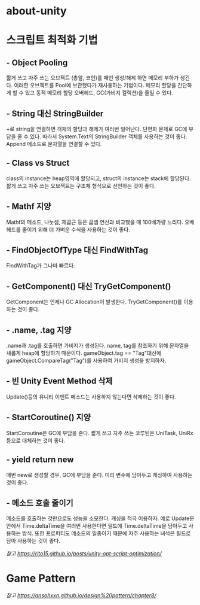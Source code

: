 # about-unity

# 스크립트 최적화 기법

## - Object Pooling
짧게 쓰고 자주 쓰는 오브젝트 (총알, 코인)를 매번 생성/해제 하면 메모리 부하가 생긴다. 이러한 오브젝트를 Pool에 보관했다가 재사용하는 기법이다. 
메모리 할당을 간단하게 할 수 있고 동적 메모리 할당 오버헤드, GC(가비지 컬렉션)을 줄일 수 있다.

## - String 대신 StringBuilder
+로 string을 연결하면 객체의 할당과 해제가 여러번 일어난다. 단편화 문제로 GC에 부담을 줄 수 있다.
따라서 System.Text의 StringBuilder 객체를 사용하는 것이 좋다. Append 메소드로 문자열을 연결할 수 있다.

## - Class vs Struct
class의 instance는 heap영역에 할당되고, struct의 instance는 stack에 할당된다.
짧게 쓰고 자주 쓰는 오브젝트는 구조체 형식으로 선언하는 것이 좋다.

## - Mathf 지양
Mathf의 메소드, 나눗셈, 제곱근 등은 곱셈 연산과 비교했을 때 100배가량 느리다.
오베헤드를 줄이기 위해 더 가벼운 수식을 사용하는 것이 좋다.

## - FindObjectOfType 대신 FindWithTag
FindWithTag가 그나마 빠르다.

## - GetComponent() 대신 TryGetComponent()
GetComponent는 언제나 GC Allocation이 발생한다. TryGetComponent()를 이용하는 것이 좋다.

## - .name, .tag 지양
.name과 .tag를 호출하면 가비지가 생성된다. name, tag를 참조하기 위해 문자열을 새롭게 heap에 할당하기 때문이다.
gameObject.tag == "Tag"대신에 gameObject.CompareTag("Tag")를 사용하여 가비지 생성을 방지하자.

## - 빈 Unity Event Method 삭제
Update()등의 유니티 이벤트 메소드는 사용하지 않는다면 삭제하는 것이 좋다.

## - StartCoroutine() 지양
StartCoroutine은 GC에 부담을 준다. 짧게 쓰고 자주 쓰는 코루틴은 UniTask, UniRx 등으로 대체하는 것이 좋다. 

## - yield return new
매번 new로 생성할 경우, GC에 부담을 준다. 미리 변수에 담아두고 캐싱하여 사용하는 것이 좋다.

## - 메소드 호출 줄이기
메소드를 호출하는 것만으로도 성능을 소모한다. 캐싱을 적극 이용하자.
예로 Update문 안에서 Time.deltaTime을 여러번 사용한다면 필드에 Time.deltaTime을 담아두고 사용하는 방식.
또한 프로퍼티도 메소드의 일종이기 때문에 자주 사용하는 녀석은 필드로 담아 사용하는 것이 좋다.


_참고 https://rito15.github.io/posts/unity-opt-script-optimization/_


# Game Pattern

_참고 https://ansohxxn.github.io/design%20pattern/chapter8/_
